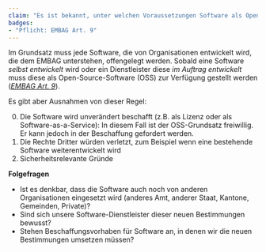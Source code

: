 ```yaml
---
claim: "Es ist bekannt, unter welchen Voraussetzungen Software als Open-Source-Software bereit gestellt werden muss."
badges:
- "Pflicht: EMBAG Art. 9"
---
```


Im Grundsatz muss jede Software, die von Organisationen entwickelt wird, die dem EMBAG unterstehen, offengelegt werden. Sobald eine Software _selbst entwickelt_ wird oder ein Dienstleister diese _im Auftrag entwickelt_ muss diese als Open-Source-Software (OSS) zur Verfügung gestellt werden (_[EMBAG Art. 9](https://www.fedlex.admin.ch/eli/fga/2023/787/de#art_9)_).

Es gibt aber Ausnahmen von dieser Regel:

0. Die Software wird unverändert beschafft (z.B. als Lizenz oder als Software-as-a-Service): In diesem Fall ist der OSS-Grundsatz freiwillig. Er kann jedoch in der Beschaffung gefordert werden.
0. Die Rechte Dritter würden verletzt, zum Beispiel wenn eine bestehende Software weiterentwickelt wird
0. Sicherheitsrelevante Gründe

**Folgefragen**

* Ist es denkbar, dass die Software auch noch von anderen Organisationen eingesetzt wird (anderes Amt, anderer Staat, Kantone, Gemeinden, Private)?
* Sind sich unsere Software-Dienstleister dieser neuen Bestimmungen bewusst?
* Stehen Beschaffungsvorhaben für Software an, in denen wir die neuen Bestimmungen umsetzen müssen?
